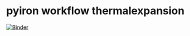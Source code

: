 # pyiron workflow thermalexpansion
[![Binder](https://mybinder.org/badge_logo.svg)](https://mybinder.org/v2/gh/materialdigital/pyiron-workflow-thermalexpansion/HEAD?filepath=first_steps.ipynb)
